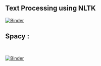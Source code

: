 ## Text Processing using NLTK 

[![Binder](https://mybinder.org/badge_logo.svg)](https://mybinder.org/v2/gh/ismailyou/nltk/main?filepath=NLTK.ipynb)

## Spacy :
<br>

[![Binder](https://mybinder.org/badge_logo.svg)](https://mybinder.org/v2/gh/ismailyou/nltk/main?filepath=spacy.ipynb)
